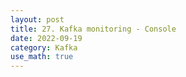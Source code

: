 ```yaml
---
layout: post
title: 27. Kafka monitoring - Console
date: 2022-09-19
category: Kafka
use_math: true
---
```


